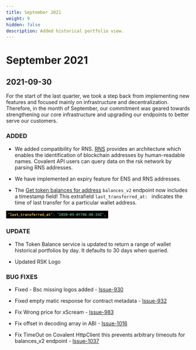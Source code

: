 ```yaml
---
title: September 2021
weight: 9
hidden: false
description: Added historical portfolio view.
---
```


# September 2021

## 2021-09-30

For the start of the last quarter, we took a step back from implementing new features and focused mainly on infrastructure and decentralization. Therefore, in the month of September, our commitment was geared towards strengthening our core infrastructure and upgrading our endpoints to better serve our customers.

### ADDED
- We added compatibility for RNS. [RNS](https://developers.rsk.co/rif/rns/) provides an architecture which enables the identification of blockchain addresses by human-readable names. Covalent API users can query data on the rsk network by parsing RNS addresses.
 
- We have implemented an expiry feature for ENS and RNS addresses.

- The [Get token balances for address](https://www.covalenthq.com/docs/api/#get-/v1/{chain_id}/address/{address}/balances_v2/) `balances_v2` endpoint now includes a timestamp field! This extrafield `last_transferred_at: ` indicates the time of last transfer for a particular wallet address.

![image](../images/timestamp.png)

### UPDATE

- The Token Balance service is updated to return a range of wallet historical portfolios by day. It defaults to 30 days when queried.

- Updated RSK Logo


### BUG FIXES

- Fixed - Bsc missing logos added - [Issue-930](https://github.com/covalenthq/scout/issues/930)

- Fixed empty matic response for contract metadata - [Issue-932](https://github.com/covalenthq/scout/issues/932) 

- Fix Wrong price for xScream - [Issue-983](https://github.com/covalenthq/scout/issues/983) 

- Fix offset in decoding array in ABI - [Issue-1016](https://github.com/covalenthq/scout/issues/1016) 

- Fix TimeOut on Covalent HttpClient this prevents arbitrary timeouts for balances_v2 endpoint - [Issue-1037](https://github.com/covalenthq/scout/issues/1037)
